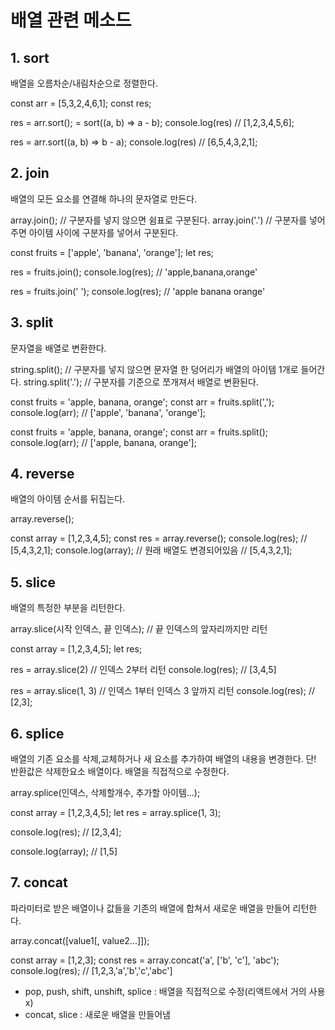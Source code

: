 # 배열 관련 메소드

## 1. sort

배열을 오름차순/내림차순으로 정렬한다.

const arr = [5,3,2,4,6,1];
const res;

res = arr.sort(); = sort((a, b) => a - b);
console.log(res) // [1,2,3,4,5,6];

res = arr.sort((a, b) => b - a);
console.log(res) // [6,5,4,3,2,1];

## 2. join

배열의 모든 요소를 연결해 하나의 문자열로 만든다.

array.join(); // 구분자를 넣지 않으면 쉼표로 구분된다.
array.join('.') // 구분자를 넣어주면 아이템 사이에 구분자를 넣어서 구분된다.

const fruits = ['apple', 'banana', 'orange'];
let res;

res = fruits.join();
console.log(res);
// 'apple,banana,orange'

res = fruits.join(' ');
console.log(res);
// 'apple banana orange'

## 3. split

문자열을 배열로 변환한다.

string.split(); // 구분자를 넣지 않으면 문자열 한 덩어리가 배열의 아이템 1개로 들어간다.
string.split('.'); // 구분자를 기준으로 쪼개져서 배열로 변환된다.

const fruits = 'apple, banana, orange';
const arr = fruits.split(',');
console.log(arr);
// ['apple', 'banana', 'orange'];

const fruits = 'apple, banana, orange';
const arr = fruits.split();
console.log(arr);
// ['apple, banana, orange'];

## 4. reverse

배열의 아이템 순서를 뒤집는다.

array.reverse();

const array = [1,2,3,4,5];
const res = array.reverse();
console.log(res);
// [5,4,3,2,1];
console.log(array); // 원래 배열도 변경되어있음
// [5,4,3,2,1];

## 5. slice

배열의 특정한 부분을 리턴한다.

array.slice(시작 인덱스, 끝 인덱스); // 끝 인덱스의 앞자리까지만 리턴

const array = [1,2,3,4,5];
let res;

res = array.slice(2) // 인덱스 2부터 리턴
console.log(res);
// [3,4,5]

res = array.slice(1, 3) // 인덱스 1부터 인덱스 3 앞까지 리턴
console.log(res);
// [2,3];

## 6. splice

배열의 기존 요소를 삭제,교체하거나 새 요소를 추가하여 배열의 내용을 변경한다.
단! 반환값은 삭제한요소 배열이다.
배열을 직접적으로 수정한다.

array.splice(인덱스, 삭제할개수, 추가할 아이템...);

const array = [1,2,3,4,5];
let res = array.splice(1, 3);

console.log(res);
// [2,3,4];

console.log(array);
// [1,5]

## 7. concat

파라미터로 받은 배열이나 값들을 기존의 배열에 합쳐서 새로운 배열을 만들어 리턴한다.

array.concat([value1[, value2...]]);

const array = [1,2,3];
const res = array.concat('a', ['b', 'c'], 'abc');
console.log(res);
// [1,2,3,'a','b','c','abc']

- pop, push, shift, unshift, splice : 배열을 직접적으로 수정(리액트에서 거의 사용x)
- concat, slice : 새로운 배열을 만들어냄
